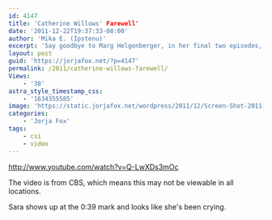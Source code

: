 ```yaml
---
id: 4147
title: 'Catherine Willows' Farewell'
date: '2011-12-22T19:37:33-08:00'
author: 'Mika E. (Ipstenu)'
excerpt: 'Say goodbye to Marg Helgenberger, in her final two episodes, starting January 18th.'
layout: post
guid: 'https://jorjafox.net/?p=4147'
permalink: /2011/catherine-willows-farewell/
Views:
    - '38'
astra_style_timestamp_css:
    - '1634355585'
image: 'https://static.jorjafox.net/wordpress/2011/12/Screen-Shot-2011-12-22-at-22-Dec-7.33.44-PM.png'
categories:
    - 'Jorja Fox'
tags:
    - csi
    - video
---
```


http://www.youtube.com/watch?v=Q-LwXDs3mOc

The video is from CBS, which means this may not be viewable in all locations.

Sara shows up at the 0:39 mark and looks like she's been crying.
